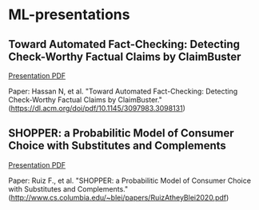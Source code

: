 # ML-presentations

## Toward Automated Fact-Checking: Detecting Check-Worthy Factual Claims by ClaimBuster 

  [Presentation PDF](https://github.com/soelmicheletti/ML-presentations/blob/main/Towards%20Automated%20Fact-Checking.pdf)

  Paper: Hassan N, et al. "Toward Automated Fact-Checking: Detecting Check-Worthy Factual Claims by ClaimBuster." (https://dl.acm.org/doi/pdf/10.1145/3097983.3098131)
  
## SHOPPER: a Probabilitic Model of Consumer Choice with Substitutes and Complements

[Presentation PDF](https://github.com/soelmicheletti/ML-presentations/blob/main/SHOPPER.pdf)

Paper: Ruiz F., et al. "SHOPPER: a Probabilitic Model of Consumer Choice with Substitutes and Complements." (http://www.cs.columbia.edu/~blei/papers/RuizAtheyBlei2020.pdf)
